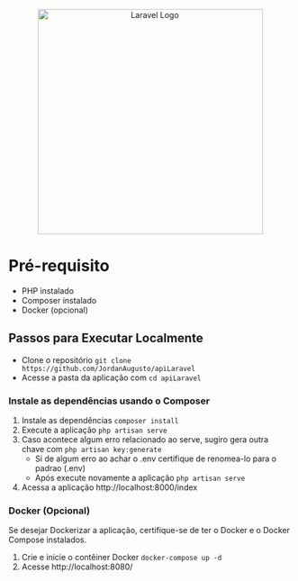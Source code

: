 <p align="center"><a href="https://laravel.com" target="_blank"><img src="https://raw.githubusercontent.com/laravel/art/master/logo-lockup/5%20SVG/2%20CMYK/1%20Full%20Color/laravel-logolockup-cmyk-red.svg" width="400" alt="Laravel Logo"></a></p>

# Pré-requisito

* PHP instalado
* Composer instalado
* Docker (opcional)

## Passos para Executar Localmente

- Clone o repositório `git clone https://github.com/JordanAugusto/apiLaravel`
- Acesse a pasta da aplicação com `cd apiLaravel`

### Instale as dependências usando o Composer

1. Instale as dependências `composer install`
2. Execute a aplicação `php artisan serve`
3. Caso acontece algum erro relacionado ao serve, sugiro gera outra chave com `php artisan key:generate`
   - Si de algum erro ao achar o .env certifique de renomea-lo para o padrao (.env)
   - Após execute novamente a aplicação `php artisan serve`
4. Acessa a aplicação http://localhost:8000/index 

### Docker (Opcional)

Se desejar Dockerizar a aplicação, certifique-se de ter o Docker e o Docker Compose instalados.

1. Crie e inicie o contêiner Docker `docker-compose up -d`
2. Acesse http://localhost:8080/
